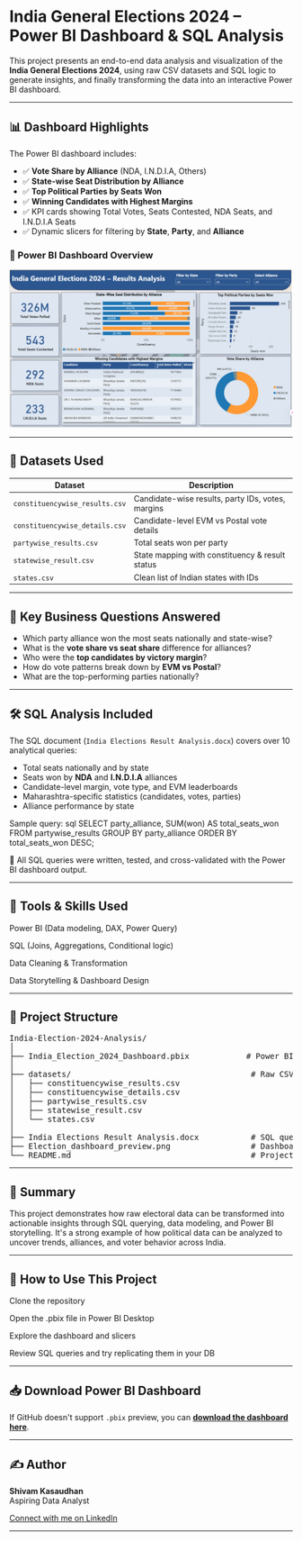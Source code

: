 # India General Elections 2024 – Power BI Dashboard & SQL Analysis

This project presents an end-to-end data analysis and visualization of the **India General Elections 2024**, using raw CSV datasets and SQL logic to generate insights, and finally transforming the data into an interactive Power BI dashboard.

---

## 📊 Dashboard Highlights

The Power BI dashboard includes:

- ✅ **Vote Share by Alliance** (NDA, I.N.D.I.A, Others)
- ✅ **State-wise Seat Distribution by Alliance**
- ✅ **Top Political Parties by Seats Won**
- ✅ **Winning Candidates with Highest Margins**
- ✅ KPI cards showing Total Votes, Seats Contested, NDA Seats, and I.N.D.I.A Seats
- ✅ Dynamic slicers for filtering by **State**, **Party**, and **Alliance**

### 🔹 Power BI Dashboard Overview

![Power BI Dashboard](Election_dashboard_preview.png)

---

## 📂 Datasets Used

| Dataset                     | Description                                      |
|-----------------------------|--------------------------------------------------|
| `constituencywise_results.csv` | Candidate-wise results, party IDs, votes, margins |
| `constituencywise_details.csv` | Candidate-level EVM vs Postal vote details       |
| `partywise_results.csv`        | Total seats won per party                        |
| `statewise_result.csv`         | State mapping with constituency & result status  |
| `states.csv`                   | Clean list of Indian states with IDs             |

---

## 🧠 Key Business Questions Answered

- Which party alliance won the most seats nationally and state-wise?
- What is the **vote share vs seat share** difference for alliances?
- Who were the **top candidates by victory margin**?
- How do vote patterns break down by **EVM vs Postal**?
- What are the top-performing parties nationally?

---

## 🛠 SQL Analysis Included

The SQL document (`India Elections Result Analysis.docx`) covers over 10 analytical queries:

- Total seats nationally and by state
- Seats won by **NDA** and **I.N.D.I.A** alliances
- Candidate-level margin, vote type, and EVM leaderboards
- Maharashtra-specific statistics (candidates, votes, parties)
- Alliance performance by state

Sample query:
sql
SELECT party_alliance, SUM(won) AS total_seats_won
FROM partywise_results
GROUP BY party_alliance
ORDER BY total_seats_won DESC;

📌 All SQL queries were written, tested, and cross-validated with the Power BI dashboard output.

---


## 🧩 Tools & Skills Used
Power BI (Data modeling, DAX, Power Query)

SQL (Joins, Aggregations, Conditional logic)

Data Cleaning & Transformation

Data Storytelling & Dashboard Design

---

## 📁 Project Structure

<pre>
India-Election-2024-Analysis/
│
├── India_Election_2024_Dashboard.pbix            # Power BI dashboard file
│
├── datasets/                                      # Raw CSV data files
│   ├── constituencywise_results.csv
│   ├── constituencywise_details.csv
│   ├── partywise_results.csv
│   ├── statewise_result.csv
│   └── states.csv
│
├── India Elections Result Analysis.docx           # SQL queries and logic
├── Election_dashboard_preview.png                 # Dashboard screenshot
└── README.md                                      # Project overview and instructions
</pre>

---

## 📌 Summary
This project demonstrates how raw electoral data can be transformed into actionable insights through SQL querying, data modeling, and Power BI storytelling. It's a strong example of how political data can be analyzed to uncover trends, alliances, and voter behavior across India.

---

## 🚀 How to Use This Project
Clone the repository

Open the .pbix file in Power BI Desktop

Explore the dashboard and slicers

Review SQL queries and try replicating them in your DB

---

## 📥 Download Power BI Dashboard

If GitHub doesn't support `.pbix` preview, you can [**download the dashboard here**](https://drive.google.com/file/d/1n4o7bvF5CI7euTdDhAae0b5SBCbyInCe/view?usp=sharing).

---

## ✍️ Author

**Shivam Kasaudhan**  
Aspiring Data Analyst 

[Connect with me on LinkedIn](https://www.linkedin.com/in/shivamkasaudhan1/)


---


